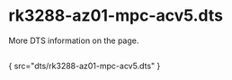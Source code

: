 # rk3288-az01-mpc-acv5.dts

More DTS information on the [](Linux-DTSs.md) page.

```
```
{ src="dts/rk3288-az01-mpc-acv5.dts" }
